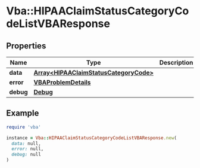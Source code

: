 # Vba::HIPAAClaimStatusCategoryCodeListVBAResponse

## Properties

| Name | Type | Description | Notes |
| ---- | ---- | ----------- | ----- |
| **data** | [**Array&lt;HIPAAClaimStatusCategoryCode&gt;**](HIPAAClaimStatusCategoryCode.md) |  | [optional] |
| **error** | [**VBAProblemDetails**](VBAProblemDetails.md) |  | [optional] |
| **debug** | [**Debug**](Debug.md) |  | [optional] |

## Example

```ruby
require 'vba'

instance = Vba::HIPAAClaimStatusCategoryCodeListVBAResponse.new(
  data: null,
  error: null,
  debug: null
)
```

